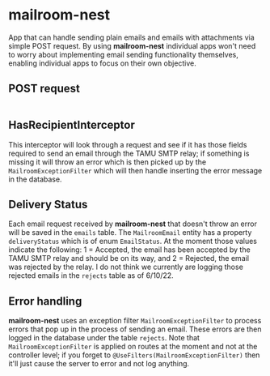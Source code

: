 # mailroom-nest

App that can handle sending plain emails and emails with attachments via simple POST request. By using **mailroom-nest** individual apps won't need to worry about implementing email sending functionality themselves, enabling individual apps to focus on their own objective.

## POST request

```

```

## HasRecipientInterceptor

This interceptor will look through a request and see if it has those fields required to send an email through the TAMU SMTP relay; if something is missing it will throw an error which is then picked up by the `MailroomExceptionFilter` which will then handle inserting the error message in the database.

## Delivery Status

Each email request received by **mailroom-nest** that doesn't throw an error will be saved in the `emails` table. The `MailroomEmail` entity has a property `deliveryStatus` which is of enum `EmailStatus`. At the moment those values indicate the following: 1 = Accepted, the email has been accepted by the TAMU SMTP relay and should be on its way, and 2 = Rejected, the email was rejected by the relay. I do not think we currently are logging those rejected emails in the `rejects` table as of 6/10/22.

## Error handling

**mailroom-nest** uses an exception filter `MailroomExceptionFilter` to process errors that pop up in the process of sending an email. These errors are then logged in the database under the table `rejects`. Note that `MailroomExceptionFilter` is applied on routes at the moment and not at the controller level; if you forget to `@UseFilters(MailroomExceptionFilter)` then it'll just cause the server to error and not log anything.
